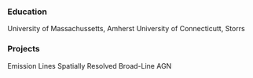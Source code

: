 ### Education
University of Massachussetts, Amherst
University of Connecticutt, Storrs

### Projects
Emission Lines
Spatially Resolved
Broad-Line AGN
